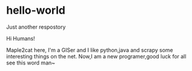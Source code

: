 # hello-world
Just another respostory

Hi Humans!

Maple2cat here, I'm a GISer and I like python,java and scrapy some interesting things on the net.
Now,I am a new programer,good luck for all see this word man~
